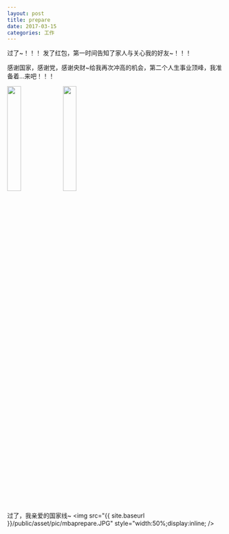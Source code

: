 ```yaml
---
layout: post
title: prepare
date: 2017-03-15
categories: 工作
---
```


过了~！！！ 发了红包，第一时间告知了家人与关心我的好友~！！！

感谢国家，感谢党，感谢央财~给我再次冲高的机会，第二个人生事业顶峰，我准备着...来吧！！！



<img src="{{ site.baseurl }}/public/asset/pic/mbaa.JPG" style="width:25%;display:inline;" />
<img src="{{ site.baseurl }}/public/asset/pic/mba.PNG" style="width:25%;display:inline;" />

过了，我亲爱的国家线~
<img src="{{ site.baseurl }}/public/asset/pic/mbaprepare.JPG" style="width:50%;display:inline; />
